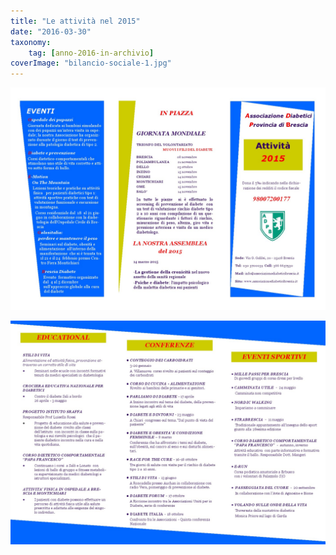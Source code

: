 ```yaml
---
title: "Le attività nel 2015"
date: "2016-03-30"
taxonomy: 
    tag: [anno-2016-in-archivio]
coverImage: "bilancio-sociale-1.jpg"
---
```


![](images/bilancio-sociale-1.jpg)

![](images/bilancio-sociale-2.jpg)
